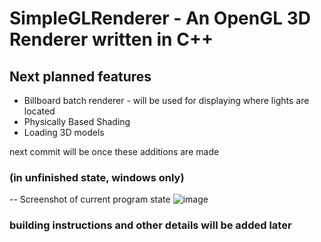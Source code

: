 # SimpleGLRenderer - An OpenGL 3D Renderer written in C++

## Next planned features
- Billboard batch renderer - will be used for displaying where lights are located
- Physically Based Shading
- Loading 3D models

next commit will be once these additions are made

### (in unfinished state, windows only)
-- Screenshot of current program state
![image](https://github.com/user-attachments/assets/9c921c01-8a53-4da9-9f97-ee0cdf55cf80)

### building instructions and other details will be added later

